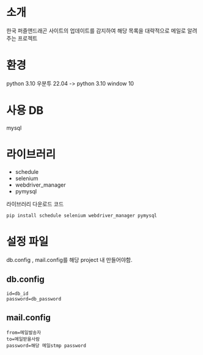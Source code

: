# 소개

한국 퍼즐앤드래곤 사이트의 업데이트를 감지하여 해당 목록을 대략적으로 메일로 알려주는 프로젝트


# 환경
python 3.10
우분투 22.04
->  python 3.10 window 10

# 사용 DB 
mysql

# 라이브러리
- schedule
- selenium
- webdriver_manager
- pymysql

라이브러리 다운로드 코드
```
pip install schedule selenium webdriver_manager pymysql
```

# 설정 파일
db.config , mail.config를 해당 project 내 만들어야함. 

## db.config
```
id=db_id
password=db_password
```
  
## mail.config
```
from=메일발송자
to=메일받을사람
password=해당 메일stmp password
```
